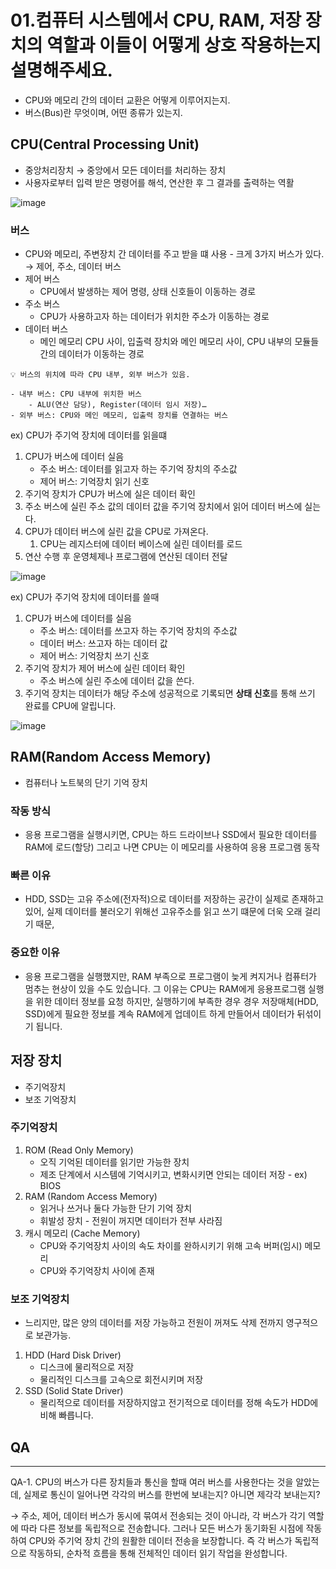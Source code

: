 # 01.컴퓨터 시스템에서 CPU, RAM, 저장 장치의 역할과 이들이 어떻게 상호 작용하는지 설명해주세요.

- CPU와 메모리 간의 데이터 교환은 어떻게 이루어지는지.
- 버스(Bus)란 무엇이며, 어떤 종류가 있는지.

## CPU(Central Processing Unit)

- 중앙처리장치 → 중앙에서 모든 데이터를 처리하는 장치
- 사용자로부터 입력 받은 명령어를 해석, 연산한 후 그 결과를 출력하는 역활

![image](https://github.com/user-attachments/assets/51592ea7-f65a-4aa9-82f3-454b1941b080)

### 버스

- CPU와 메모리, 주변장치 간 데이터를 주고 받을 떄 사용 - 크게 3가지 버스가 있다. 
→ 제어, 주소, 데이터 버스
- 제어 버스
    - CPU에서 발생하는 제어 명령, 상태 신호들이 이동하는 경로
- 주소 버스
    - CPU가 사용하고자 하는 데이터가 위치한 주소가 이동하는 경로
- 데이터 버스
    - 메인 메모리 CPU 사이, 입출력 장치와 메인 메모리 사이, CPU 내부의 모듈들 간의 데이터가 이동하는 경로

```
💡 버스의 위치에 따라 CPU 내부, 외부 버스가 있음.

- 내부 버스: CPU 내부에 위치한 버스
    - ALU(연산 담당), Register(데이터 임시 저장)…
- 외부 버스: CPU와 메인 메모리, 입출력 장치를 연결하는 버스
```

ex) CPU가 주기억 장치에 데이터를 읽을떄

1. CPU가 버스에 데이터 실음
    - 주소 버스: 데이터를 읽고자 하는 주기억 장치의 주소값
    - 제어 버스: 기억장치 읽기 신호
2. 주기억 장치가 CPU가 버스에 실은 데이터 확인
3. 주소 버스에 실린 주소 값의 데이터 값을 주기억 장치에서 읽어 데이터 버스에 실는다.
4. CPU가 데이터 버스에 실린 값을 CPU로 가져온다.
    1. CPU는 레지스터에 데이터 베이스에 실린 데이터를 로드
5. 연산 수행 후 운영체제나 프로그램에 연산된 데이터 전달

![image](https://github.com/user-attachments/assets/0e0ad00e-65d8-4964-9b71-a55ab95f12d4)

ex) CPU가 주기억 장치에 데이터를 쓸때

1. CPU가 버스에 데이터를 실음
    - 주소 버스: 데이터를 쓰고자 하는 주기억 장치의 주소값
    - 데이터 버스: 쓰고자 하는 데이터 값
    - 제어 버스: 기억장치 쓰기 신호
2. 주기억 장치가 제어 버스에 실린 데이터 확인
    - 주소 버스에 실린 주소에 데이터 값을 쓴다.
3. 주기억 장치는 데이터가 해당 주소에 성공적으로 기록되면 **상태 신호**를 통해 쓰기 완료를 CPU에 알립니다.

![image](https://github.com/user-attachments/assets/d8e4a84d-4387-4535-b98d-858e0b600b81)

## RAM(Random Access Memory)

- 컴퓨터나 노트북의 단기 기억 장치

### 작동 방식

- 응용 프로그램을 실행시키면, CPU는 하드 드라이브나 SSD에서 필요한 데이터를 RAM에 로드(할당) 그리고 나면 CPU는 이 메모리를 사용하여 응용 프로그램 동작

### 빠른 이유

- HDD, SSD는 고유 주소에(전자적)으로 데이터를 저장하는 공간이 실제로 존재하고 있어, 실제 데이터를 불러오기 위해선 고유주소를 읽고 쓰기 떄문에 더욱 오래 걸리기 때문,

### 중요한 이유

- 응용 프로그램을 실행했지만, RAM 부족으로 프로그램이 늦게 켜지거나 컴퓨터가 멈추는 현상이 있을 수도 있습니다. 그 이유는 CPU는 RAM에게 응용프로그램 실행을 위한 데이터 정보를 요청 하지만, 실행하기에 부족한 경우 경우 저장매체(HDD, SSD)에게 필요한 정보를 계속 RAM에게 업데이트 하게 만들어서 데이터가 뒤섞이기 됩니다.

## 저장 장치

- 주기억장치
- 보조 기억장치

### 주기억장치

1. ROM (Read Only Memory)
    - 오직 기억된 데이터를 읽기만 가능한 장치
    - 제조 단계에서 시스템에 기억시키고, 변화시키면 안되는 데이터 저장 - ex) BIOS
2. RAM (Random Access Memory)
    - 읽거나 쓰거나 둘다 가능한 단기 기억 장치
    - 휘발성 장치 - 전원이 꺼지면 데이터가 전부 사라짐
3. 캐시 메모리 (Cache Memory)
    - CPU와 주기억장치 사이의 속도 차이를 완하시키기 위해 고속 버퍼(임시) 메모리
    - CPU와 주기억장치 사이에 존재

### 보조 기억장치

- 느리지만, 많은 양의 데이터를 저장 가능하고 전원이 꺼져도 삭제 전까지 영구적으로 보관가능.

1. HDD (Hard Disk Driver)
    - 디스크에 물리적으로 저장
    - 물리적인 디스크를 고속으로 회전시키며 저장
2. SSD (Solid State Driver)
    - 물리적으로 데이터를 저장하지않고 전기적으로 데이터를 정해 속도가 HDD에 비해 빠릅니다.

## QA
---

QA-1. CPU의 버스가 다른 장치들과 통신을 할때 여러 버스를 사용한다는 것을 알았는데, 실제로 통신이 일어나면 각각의 버스를 한번에 보내는지? 아니면 제각각 보내는지?


→ 주소, 제어, 데이터 버스가 동시에 묶여서 전송되는 것이 아니라, 각 버스가 각기 역할에 따라 다른 정보를 독립적으로 전송합니다.
그러나 모든 버스가 동기화된 시점에 작동하여 CPU와 주기억 장치 간의 원활한 데이터 전송을 보장합니다.
즉 각 버스가 독립적으로 작동하되, 순차적 흐름을 통해 전체적인 데이터 읽기 작업을 완성합니다.
